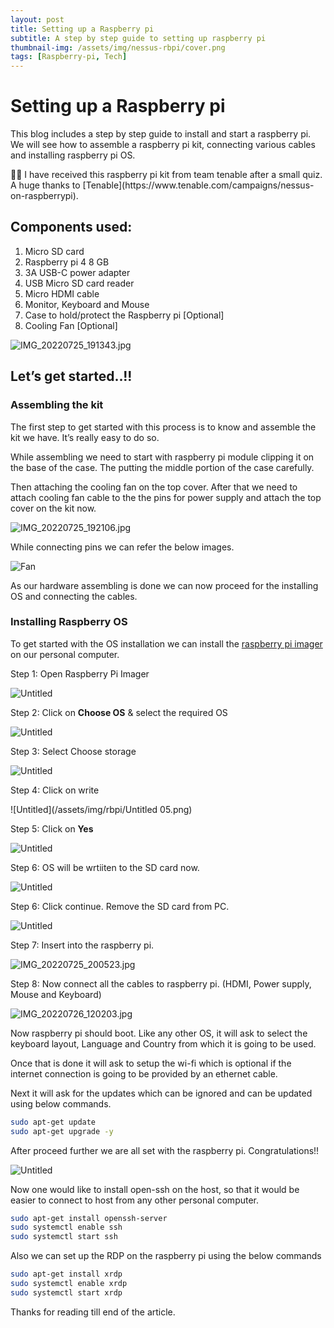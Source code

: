 ```yaml
---
layout: post
title: Setting up a Raspberry pi 
subtitle: A step by step guide to setting up raspberry pi
thumbnail-img: /assets/img/nessus-rbpi/cover.png
tags: [Raspberry-pi, Tech]
---
```


# Setting up a Raspberry pi


This blog includes a step by step guide to install and start a raspberry pi. We will see how to assemble a raspberry pi kit, connecting various cables and installing raspberry pi OS.

<aside>
🙏🏻 I have received this raspberry pi kit from team tenable after a small quiz. A huge thanks to [Tenable](https://www.tenable.com/campaigns/nessus-on-raspberrypi).

</aside>

## Components used:

1. Micro SD card
2. Raspberry pi 4 8 GB
3. 3A USB-C power adapter
4. USB Micro SD card reader
5. Micro HDMI cable
6. Monitor, Keyboard and Mouse
7. Case to hold/protect the Raspberry pi [Optional]
8. Cooling Fan [Optional]

![IMG_20220725_191343.jpg](/assets/img/rbpi/IMG_20220725_191343.jpg)

## Let’s get started..!!

### Assembling the kit

The first step to get started with this process is to know and assemble the kit we have. It’s really easy to do so. 

While assembling we need to start with raspberry pi module clipping it on the base of the case. The putting the middle portion of the case carefully. 

Then attaching the cooling fan on the top cover. After that we need to attach cooling fan cable to the the pins for power supply and attach the top cover on the kit now.  

![IMG_20220725_192106.jpg](/assets/img/rbpi/IMG_20220725_192106.jpg)

While connecting pins we can refer the below images.

![Fan](/assets/img/rbpi/fan.jpg)


As our hardware assembling is done we can now proceed for the installing OS and connecting the cables.

### Installing Raspberry OS

To get started with the OS installation we can install the [raspberry pi imager](https://downloads.raspberrypi.org/imager/imager_latest.exe) on our personal computer. 

Step 1: Open Raspberry Pi Imager

![Untitled](/assets/img/rbpi/Untitled%202.png)

Step 2: Click on **Choose OS** & select the required OS

![Untitled](/assets/img/rbpi/Untitled%203.png)

Step 3: Select Choose storage 

![Untitled](/assets/img/rbpi/Untitled%204.png)

Step 4: Click on write

![Untitled](/assets/img/rbpi/Untitled 05.png)

Step 5: Click on **Yes**

![Untitled](/assets/img/rbpi/Untitled%206.png)

Step 6: OS will be wrtiiten to the SD card now.

![Untitled](/assets/img/rbpi/Untitled%207.png)

Step 6: Click continue. Remove the SD card from PC. 

![Untitled](/assets/img/rbpi/Untitled%208.png)

Step 7: Insert into the raspberry pi.

![IMG_20220725_200523.jpg](/assets/img/rbpi/IMG_20220725_200523.jpg)

Step 8: Now connect all the cables to raspberry pi. (HDMI, Power supply, Mouse and Keyboard)

![IMG_20220726_120203.jpg](/assets/img/rbpi/IMG_20220726_120203.jpg)

Now raspberry pi should boot. Like any other OS, it will ask to select the keyboard layout, Language and Country from which it is going to be used. 

Once that is done it will ask to setup the wi-fi which is optional if the internet connection is going to be provided by an ethernet cable.

Next it will ask for the updates which can be ignored and can be updated using below commands.

 

```bash
sudo apt-get update
sudo apt-get upgrade -y
```

After proceed further we are all set with the raspberry pi. Congratulations!!

![Untitled](/assets/img/rbpi/Untitled%209.png)

Now one would like to install open-ssh on the host, so that it would be easier to connect to host from any other personal computer.

```bash
sudo apt-get install openssh-server
sudo systemctl enable ssh 
sudo systemctl start ssh
```

 Also we can set up the RDP on the raspberry pi using the below commands 

```bash
sudo apt-get install xrdp
sudo systemctl enable xrdp
sudo systemctl start xrdp
```

Thanks for reading till end of the article. 
